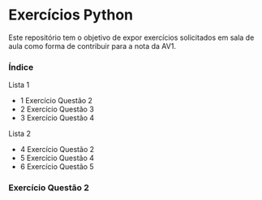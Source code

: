 # Exercícios Python

Este repositório tem o objetivo de expor exercícios  solicitados em sala de aula como forma de contribuir para a nota da AV1. 

### Índice

  Lista 1
  
  - 1 Exercício Questão 2
  - 2 Exercício Questão 3
  - 3 Exercício Questão 4
  
  Lista 2
  
  - 4 Exercício Questão 2
  - 5 Exercício Questão 4
  - 6 Exercício Questão 5



### Exercício Questão 2
